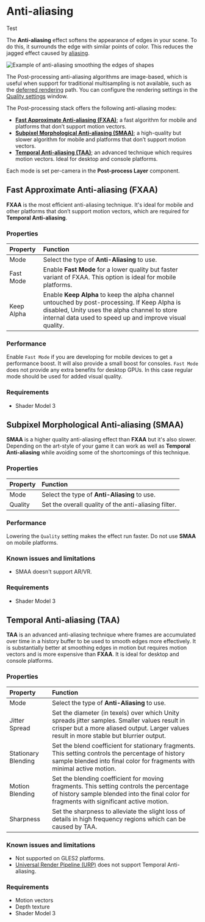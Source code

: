 # Anti-aliasing

Test

The **Anti-aliasing** effect softens the appearance of edges in your scene. To do this, it surrounds the edge with similar points of color. This reduces the jagged effect caused by [aliasing](https://en.wikipedia.org/wiki/Aliasing).

![Example of anti-aliasing smoothing the edges of shapes](images/screenshot-antialiasing.png)

The Post-processing anti-aliasing algorithms are image-based, which is useful when support for traditional multisampling is not available, such as the [deferred rendering](https://docs.unity3d.com/Manual/RenderTech-DeferredShading.html) path. You can configure the rendering settings in the [Quality settings](https://docs.unity3d.com/Manual/class-QualitySettings.html) window.

The Post-processing stack offers the following anti-aliasing modes:

- [**Fast Approximate Anti-aliasing (FXAA)**](#fast-approximate-anti-aliasing); a fast algorithm for mobile and platforms that don’t support motion vectors.
- [**Subpixel Morphological Anti-aliasing (SMAA)**](#subpixel-morphological-anti-aliasing); a high-quality but slower algorithm for mobile and platforms that don’t support motion vectors.
- [**Temporal Anti-aliasing (TAA)**](#temporal-anti-aliasing); an advanced technique which requires motion vectors. Ideal for desktop and console platforms.

Each mode is set per-camera in the **Post-process Layer** component.

<a name="fast-approximate-anti-aliasing"></a>

## Fast Approximate Anti-aliasing (FXAA)

**FXAA** is the most efficient anti-aliasing technique. It's ideal for mobile and other platforms that don’t support motion vectors, which are required for **Temporal Anti-aliasing**.

### Properties

| Property   | Function                                                     |
| :--------- | :----------------------------------------------------------- |
| Mode       | Select the type of **Anti-Aliasing** to use. |
| Fast Mode  | Enable **Fast Mode** for a lower quality but faster variant of FXAA. This option is ideal for mobile platforms. |
| Keep Alpha | Enable **Keep Alpha** to keep the alpha channel untouched by post-processing. If Keep Alpha is disabled, Unity uses the alpha channel to store internal data used to speed up and improve visual quality. |

### Performance

Enable `Fast Mode` if you are developing for mobile devices to get a performance boost. It will also provide a small boost for consoles. `Fast Mode` does not provide any extra benefits for desktop GPUs. In this case regular mode should be used for added visual quality.

### Requirements

- Shader Model 3

<a name="subpixel-morphological-anti-aliasing"></a>

## Subpixel Morphological Anti-aliasing (SMAA)

**SMAA** is a higher quality anti-aliasing effect than **FXAA** but it's also slower. Depending on the art-style of your game it can work as well as **Temporal Anti-aliasing** while avoiding some of the shortcomings of this technique.

### Properties

| Property | Function                                         |
| :------- | :----------------------------------------------- |
| Mode     | Select the type of **Anti-Aliasing** to use. |
| Quality  | Set the overall quality of the anti-aliasing filter. |

### Performance

Lowering the `Quality` setting makes the effect run faster. Do not use **SMAA** on mobile platforms.

### Known issues and limitations

- SMAA doesn't support AR/VR.

### Requirements

- Shader Model 3

<a name="temporal-anti-aliasing"></a>

## Temporal Anti-aliasing (TAA)

**TAA** is an advanced anti-aliasing technique where frames are accumulated over time in a history buffer to be used to smooth edges more effectively. It is substantially better at smoothing edges in motion but requires motion vectors and is more expensive than **FXAA**. It is ideal for desktop and console platforms.

### Properties

| Property            | Function                                                     |
| :------------------ | :----------------------------------------------------------- |
| Mode                | Select the type of **Anti-Aliasing** to use. |
| Jitter Spread       | Set the diameter (in texels) over which Unity spreads jitter samples. Smaller values result in crisper but a more aliased output. Larger values result in more stable but blurrier output. |
| Stationary Blending | Set the blend coefficient for stationary fragments. This setting controls the percentage of history sample blended into final color for fragments with minimal active motion. |
| Motion Blending     | Set the blending coefficient for moving fragments. This setting controls the percentage of history sample blended into the final color for fragments with significant active motion. |
| Sharpness           | Set the sharpness to alleviate the slight loss of details in high frequency regions which can be caused by TAA. |

### Known issues and limitations

- Not supported on GLES2 platforms.
- [Universal Render Pipeline (URP)](https://docs.unity3d.com/Packages/com.unity.render-pipelines.universal@7.5/manual/index.html) does not support Temporal Anti-aliasing.

### Requirements

- Motion vectors
- Depth texture
- Shader Model 3

